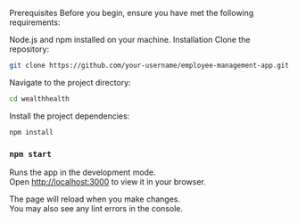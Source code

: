 Prerequisites
Before you begin, ensure you have met the following requirements:

Node.js and npm installed on your machine.
Installation
Clone the repository:
```bash
git clone https://github.com/your-username/employee-management-app.git
```
Navigate to the project directory:

```bash
cd wealthhealth
```
Install the project dependencies:

```bash
npm install
```

### `npm start`

Runs the app in the development mode.\
Open [http://localhost:3000](http://localhost:3000) to view it in your browser.

The page will reload when you make changes.\
You may also see any lint errors in the console.

